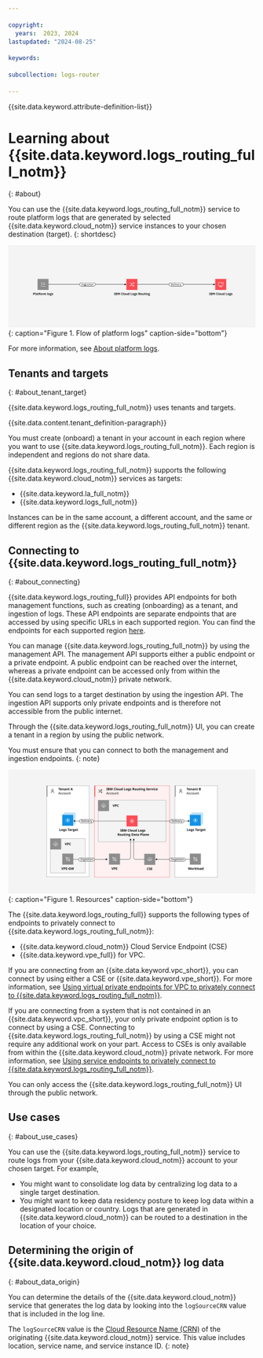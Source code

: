 ```yaml
---

copyright:
  years:  2023, 2024
lastupdated: "2024-08-25"

keywords:

subcollection: logs-router

---
```


{{site.data.keyword.attribute-definition-list}}

# Learning about {{site.data.keyword.logs_routing_full_notm}}
{: #about}

You can use the {{site.data.keyword.logs_routing_full_notm}} service to route platform logs that are generated by selected {{site.data.keyword.cloud_notm}} service instances to your chosen destination (target).
{: shortdesc}

![Flow of platform logs](/images/cloud-logs-platform-logs.png "Flow of platform logs"){: caption="Figure 1. Flow of platform logs" caption-side="bottom"}

For more information, see [About platform logs](/docs/logs-router?topic=logs-router-about-platform-logs).





## Tenants and targets
{: #about_tenant_target}

{{site.data.keyword.logs_routing_full_notm}} uses tenants and targets.

{{site.data.content.tenant_definition-paragraph}}

You must create (onboard) a tenant in your account in each region where you want to use {{site.data.keyword.logs_routing_full_notm}}. Each region is independent and regions do not share data.

{{site.data.keyword.logs_routing_full_notm}} supports the following {{site.data.keyword.cloud_notm}} services as targets:
- {{site.data.keyword.la_full_notm}}
- {{site.data.keyword.logs_full_notm}}

Instances can be in the same account, a different account, and the same or different region as the {{site.data.keyword.logs_routing_full_notm}} tenant.




## Connecting to {{site.data.keyword.logs_routing_full_notm}}
{: #about_connecting}

{{site.data.keyword.logs_routing_full}} provides API endpoints for both management functions, such as creating (onboarding) as a tenant, and ingestion of logs. These API endpoints are separate endpoints that are accessed by using specific URLs in each supported region. You can find the endpoints for each supported region [here](/docs/logs-router?topic=logs-router-endpoints).

You can manage {{site.data.keyword.logs_routing_full_notm}} by using the management API. The management API supports either a public endpoint or a private endpoint. A public endpoint can be reached over the internet, whereas a private endpoint can be accessed only from within the {{site.data.keyword.cloud_notm}} private network.

You can send logs to a target destination by using the ingestion API. The ingestion API supports only private endpoints and is therefore not accessible from the public internet.

Through the {{site.data.keyword.logs_routing_full_notm}} UI, you can create a tenant in a region by using the public network.

You must ensure that you can connect to both the management and ingestion endpoints.
{: note}


![Flow of routed logs](/images/Logs-Router-04--1.svg "Resources"){: caption="Figure 1. Resources" caption-side="bottom"}


The {{site.data.keyword.logs_routing_full}} supports the following types of endpoints to privately connect to {{site.data.keyword.logs_routing_full_notm}}:
- {{site.data.keyword.cloud_notm}} Cloud Service Endpoint (CSE)
- {{site.data.keyword.vpe_full}} for VPC.

If you are connecting from an {{site.data.keyword.vpc_short}}, you can connect by using either a CSE or {{site.data.keyword.vpe_short}}. For more information, see [Using virtual private endpoints for VPC to privately connect to {{site.data.keyword.logs_routing_full_notm}}](/docs/logs-router?topic=logs-router-vpe-connection&interface=api).

If you are connecting from a system that is not contained in an {{site.data.keyword.vpc_short}}, your only private endpoint option is to connect by using a CSE. Connecting to {{site.data.keyword.logs_routing_full_notm}} by using a CSE might not require any additional work on your part. Access to CSEs is only available from within the {{site.data.keyword.cloud_notm}} private network. For more information, see [Using service endpoints to privately connect to {{site.data.keyword.logs_routing_full_notm}}](/docs/logs-router?topic=logs-router-service-endpoints).

You can only access the {{site.data.keyword.logs_routing_full_notm}} UI through the public network.




## Use cases
{: #about_use_cases}

You can use the {{site.data.keyword.logs_routing_full_notm}} service to route logs from your {{site.data.keyword.cloud_notm}} account to your chosen target. For example,

- You might want to consolidate log data by centralizing log data to a single target destination.
- You might want to keep data residency posture to keep log data within a designated location or country. Logs that are generated in {{site.data.keyword.cloud_notm}} can be routed to a destination in the location of your choice.



## Determining the origin of {{site.data.keyword.cloud_notm}} log data
{: #about_data_origin}

You can determine the details of the {{site.data.keyword.cloud_notm}} service that generates the log data by looking into the `logSourceCRN` value that is included in the log line.

The `logSourceCRN` value is the [Cloud Resource Name (CRN)](/docs/account?topic=account-crn) of the originating {{site.data.keyword.cloud_notm}} service. This value includes location, service name, and service instance ID.
{: note}
